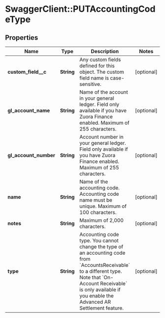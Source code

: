 # SwaggerClient::PUTAccountingCodeType

## Properties
Name | Type | Description | Notes
------------ | ------------- | ------------- | -------------
**custom_field__c** | **String** | Any custom fields defined for this object. The custom field name is case-sensitive.  | [optional] 
**gl_account_name** | **String** | Name of the account in your general ledger.  Field only available if you have Zuora Finance enabled. Maximum of 255 characters.  | [optional] 
**gl_account_number** | **String** | Account number in your general ledger.  Field only available if you have Zuora Finance enabled. Maximum of 255 characters.  | [optional] 
**name** | **String** | Name of the accounting code.  Accounting code name must be unique. Maximum of 100 characters.  | [optional] 
**notes** | **String** | Maximum of 2,000 characters.  | [optional] 
**type** | **String** | Accounting code type. You cannot change the type of an accounting code from &#x60;AccountsReceivable&#x60; to a different type.   Note that &#x60;On-Account Receivable&#x60; is only available if you enable the Advanced AR Settlement feature.   | [optional] 



